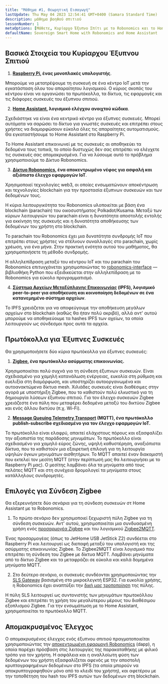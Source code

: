 ```yaml
---
title: "Μάθημα #1, Θεωρητική Εισαγωγή"
lastUpdate: Thu May 04 2023 12:54:41 GMT+0400 (Samara Standard Time)
description: μάθημα βοηθού σπιτιού
lessonNumber: 1
metaOptions: [Μάθετε, Κυρίαρχο Έξυπνο Σπίτι με το Robonomics και το Home Assistant]
defaultName: Sovereign Smart Home with Robonomics and Home Assistant
---
```


## Βασικά Στοιχεία του Κυρίαρχου Έξυπνου Σπιτιού 

<List>

1. **[Raspberry Pi](https://www.raspberrypi.org/), ένας μονοπλακές υπολογιστής**.

Μπορούμε να μετατρέψουμε τη συσκευή σε ένα κέντρο IoT μετά την εγκατάσταση όλου του απαραίτητου λογισμικού. Ο κύριος σκοπός του κέντρου είναι να οργανώσει τα πρωτόκολλα, τα δίκτυα, τις εφαρμογές και τις διάφορες συσκευές του έξυπνου σπιτιού.

2. **[Home Assistant](https://www.home-assistant.io/), λογισμικό ελέγχου ανοιχτού κώδικα**.

Σχεδιάστηκε να είναι ένα κεντρικό κέντρο για έξυπνες συσκευές. Μπορεί αυτόματα να σαρώσει το δίκτυο για γνωστές συσκευές και επιτρέπει στους χρήστες να διαμορφώσουν εύκολα όλες τις απαραίτητες αυτοματισμούς. Θα εγκαταστήσουμε το Home Assistant στο Raspberry Pi.

Το Home Assistant επικοινωνεί με τις συσκευές αι αποθηκεύει τα δεδομένα τους τοπικά, το οποίο δυστυχώς δεν σας επιτρέπει να ελέγχετε τις συσκευές σας απομακρυσμένα. Για να λύσουμε αυτό το πρόβλημα χρησιμοποιούμε το Δίκτυο Robonomics.

3. **[Δίκτυο Robonomics](https://robonomics.network/), ένα αποκεντρωμένο νέφος για ασφαλή και αξιόπιστο έλεγχο εφαρμογών IoT**.

Χρησιμοποιεί τεχνολογίες web3, οι οποίες ενσωματώνουν αποκέντρωση και τεχνολογίες blockchain για την προστασία έξυπνων συσκευών και των δεδομένων τους.

Η κύρια λειτουργικότητα του Robonomics υλοποιείται με βάση ένα blockchain (parachain) του οικοσυστήματος Polkadot/Kusama. Μεταξύ των κύριων λειτουργιών του parachain είναι η δυνατότητα αποστολής εντολής για εκκίνηση της συσκευής και η δυνατότητα αποθήκευσης των δεδομένων του χρήστη στο blockchain.

Το parachain του Robonomics έχει μια δυνατότητα συνδρομής IoT που επιτρέπει στους χρήστες να στέλνουν συναλλαγές στο parachain, χωρίς χρέωση, για ένα μήνα. Στην πρακτική ενότητα αυτού του μαθήματος, θα χρησιμοποιήσετε τη μέθοδο συνδρομής.

Η αλληλεπίδραση μεταξύ του κέντρου IoT και του parachain του Robonomics επιτυγχάνεται χρησιμοποιώντας το [robonomics-interface](https://github.com/Multi-Agent-io/Robonomics-interface) — βιβλιοθήκη Python που εξειδικεύεται στην αλληλεπίδραση με το Robonomics για εύκολο προγραμματισμό.

4. **[Σύστημα Αρχείων Μεταξύπλανης Επικοινωνίας](https://ipfs.tech/) (IPFS), λογισμικό peer-to-peer για αποθήκευση και κοινοποίηση δεδομένων σε ένα κατανεμημένο σύστημα αρχείων**.

Το IPFS χρειάζεται για να αποφεύγουμε την αποθήκευση μεγάλων αρχείων στο blockchain (καθώς θα ήταν πολύ ακριβό), αλλά αντ' αυτού μπορούμε να αποθηκεύουμε τα hashes IPFS των αχείων, τα οποία λειτουργούν ως σύνδεσμοι προς αυτά τα αρχεία.

## Πρωτόκολλα για Έξυπνες Συσκευές
Θα χρησιμοποιήσετε δύο κύρια πρωτόκολλα για έξυπνες συσκευές:

1. **[Zigbee](https://csa-iot.org/all-solutions/zigbee/), ένα πρωτόκολλο ασύρματης επικοινωνίας.**

Χρησιμοποιείται πολύ συχνά για τη σύνδεση έξυπνων συσκευών. Είναι σχεδιασμένο για χαμηλή κατανάλωση ενέργειας, ευκολία στη ρύθμιση και ευελιξία στη διαμόρφωση, και υποστηρίζει αυτοοργανωμένα και αυτοανακτώμενα δίκτυα mesh. Χιλιάδες συσκευές είναι διαθέσιμες στην αγορά με υποστήριξη Zigbee, που το καθιστούν πολύ ελκυστικό για τη δημιουργία λύσεων έξυπνου σπιτιού. Για τον έλεγχο συσκευών Zigbee χρειάζεστε ένα πύλη που μεταφέρει δεδομένα μεταξύ του δικτύου Zigbee και ενός άλλου δικτύου (π.χ. Wi-Fi).

2. **[Message Queuing Telemetry Transport](https://mqtt.org/) (MQTT), ένα πρωτόκολλο publish-subscribe σχεδιασμένο για τον έλεγχο εφαρμογών IoT.**

Το πρωτόκολλο είναι ελαφρύ, απαιτεί ελάχιστους πόρους και εξασφαλίζει την αξιοπιστία της παράδοσης μηνυμάτων. Το πρωτόκολλο είναι σχεδιασμένο για χαμηλό εύρος ζώνης, υψηλή καθυστέρηση, αναξιόπιστα δίκτυα, που το καθιστούν μια εξαιρετική επιλογή για τη λειτουργία υψηλών όγκων μηνυμάτων αισθητήρων. Το MQTT απαιτεί έναν διακομιστή που εκτελεί τον μεσίτη MQTT (στην περίπτωσή μας θα λειτουργήσει με το Raspberry Pi μας). Ο μεσίτης λαμβάνει όλα τα μηνύματα από τους πελάτες MQTT και στη συνέχεια δρομολογεί τα μηνύματα στους κατάλληλους συνδρομητές.

## Επιλογές για Σύνδεση Zigbee
Θα εξερευνήσετε δύο σενάρια για τη σύνδεση συσκευών στ Home Assistant με το Robonomics.

1. Το πρώτο σενάριο δεν χρησιμοποιεί ξεχωριστή πύλη Zigbee για τη σύνδεση συσκευών. Αντ' αυτού, χρησιμοποιείται μια συνδυασμένη χρήση ενός [προσαρμογέα Zigbee](https://www.zigbee2mqtt.io/guide/adapters/) και του λογισμικού [Zigbee2MQTT](https://www.zigbee2mqtt.io/guide/adapters/).

<LessonImages figure figureCaption="Architectural scheme of the scenario with Zigbee adapter" src="smart-house-course/lesson-1-1.png" alt="Architectural scheme of the scenario with Zigbee adapter"/>

Ένας προσαρμογέας (όπως το JetHome USB JetStick Z2) συνδέεται στο Raspberry Pi και λειτουργεί ως διεπαφή μεταξύ του υπολογιστή και της ασύρματης επικοινωνίας Zigbee. Το Zigbee2MQTT είναι λογισμικό που επιτρέπει τη σύνδεση του Zigbee με δίκτυα MQTT. Λαμβάνει μηνύματα από το δίκτυο Zigbee και τα μεταφράζει σε εύκολα και καλά δομημένα μηνύματα MQTT.

2. Στο δεύτερο σενάριο, οι συσκευές συνδέονται χρησιμοποιώντας την [SLS Gateway](https://github.com/slsys/Gateway) βασισμένη στο μικροελεγκτή ESP32. Για ευκολία χρήσης, η Robonomics έχει αναπτύξει την [δική μας τροποποίηση](https://oshwlab.com/ludovich88/robonomics_sls_gateway_v01) της πύλης.

<LessonImages figure figureCaption="Architectural scheme of the scenario with SLS Gateway" src="smart-house-course/lesson-1-2.png" alt="Architectural scheme of the scenario with SLS Gateway"/>

Η πύλη SLS λειτουργεί ως συντονιστής των μηνυμάτων πρωτοκόλλου Zigbee και επιτρέπει τη χρήση του μεγαλύτερου μέρους του διαθέσιμου εξοπλισμού Zigbee. Για την ενσωμάτωση με το Home Assistant, χρησιμοποιείται το πρωτόκολλο MQTT.

## Απομακρυσμένος Έλεγχος

Ο απομακρυσμένος έλεγχος ενός έξυπνου σπιτιού πραγματοποιείται χρησιμοποιώντας την [αποκεντρωμένη εφαρμογή Robonomics](https://dapp.robonomics.network/) (dapp), η οποία παρέχει πρόσβαση στις λειτουργίες της παρακαταθήκης με φιλικό τρόπο για τον χρήστη. Η ασφάλεια και η αναλλοίωτη φύση των δεδομένων του χρήστη εξασφαλίζεται αφενός με την αποστολή κρυπτογραφημένων δεδομένων στο IPFS (τα οποία μπορούν να αποκρυπτογραφηθούν μόνο από το κλειδί του χρήστη), και αφετέρου με την τοποθέτηση του hash του IPFS αυτών των δεδομένων στη blockchain.

</List>




